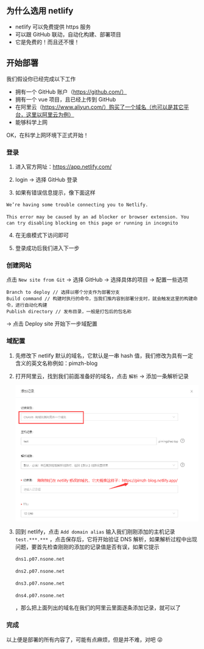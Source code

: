 ## 为什么选用 netlify

- netlify 可以免费提供 https 服务
- 可以跟 GitHub 联动，自动化构建、部署项目
- 它是免费的！而且还不慢！

## 开始部署

我们假设你已经完成以下工作

- 拥有一个 GitHub 账户（https://github.com/）
- 拥有一个 vue 项目，且已经上传到 GitHub
- 在阿里云（https://www.aliyun.com/）购买了一个域名（也可以是其它平台，这里以阿里云为例）
- 能够科学上网

OK，在科学上网环境下正式开始！

### 登录

1. 进入官方网址：https://app.netlify.com/

2. login -> 选择 GitHub 登录

3. 如果有错误信息提示，像下面这样

~~~
We’re having some trouble connecting you to Netlify.

This error may be caused by an ad blocker or browser extension. You can try disabling blocking on this page or running in incognito
~~~

4. 在无痕模式下访问即可

5. 登录成功后我们进入下一步

### 创建网站

点击 `New site from Git` -> 选择 GitHub -> 选择具体的项目 -> 配置一些选项

~~~
Branch to deploy // 选择以哪个分支作为部署分支
Build command // 构建时执行的命令，当我们推内容到部署分支时，就会触发这里的构建命令，进行自动化构建
Publish directory // 发布目录，一般是打包后的包名称
~~~

-> 点击 Deploy site 开始下一步域配置

### 域配置

1. 先修改下 netlify 默认的域名，它默认是一串 hash 值，我们修改为具有一定含义的英文名称例如：pimzh-blog

2. 打开阿里云，找到我们前面准备好的域名，点击 `解析` -> 添加一条解析记录

   ![aliyun](./images/aliyun.png)

3. 回到 netlify，点击 `Add domain alias` 输入我们刚刚添加的主机记录 `test.***.***` ，点击保存后，它将开始验证 DNS 解析，如果解析过程中出现问题，要首先检查刚刚的添加的记录值是否有误，如果它提示

   ~~~
   dns1.p07.nsone.net
   
   dns2.p07.nsone.net
   
   dns3.p07.nsone.net
   
   dns4.p07.nsone.net
   ~~~

   ，那么把上面列出的域名在我们的阿里云里面逐条添加记录，就可以了

### 完成

以上便是部署的所有内容了，可能有点麻烦，但是并不难，对吧 :stuck_out_tongue_winking_eye: